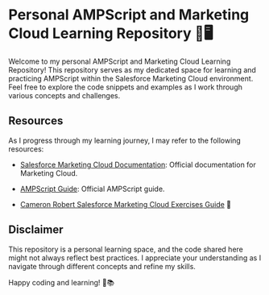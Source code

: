 # Personal AMPScript and Marketing Cloud Learning Repository 📖🖥️

Welcome to my personal AMPScript and Marketing Cloud Learning Repository! This repository serves as my dedicated space for learning and practicing AMPScript within the Salesforce Marketing Cloud environment. Feel free to explore the code snippets and examples as I work through various concepts and challenges.

## Resources 

As I progress through my learning journey, I may refer to the following resources:

- [Salesforce Marketing Cloud Documentation](https://developer.salesforce.com/docs/marketing/): Official documentation for Marketing Cloud.

- [AMPScript Guide](https://developer.salesforce.com/docs/marketing/marketing-cloud/guide/ampscript): Official AMPScript guide.

- [Cameron Robert Salesforce Marketing Cloud Exercises Guide](https://www.youtube.com/playlist?list=PLYjAMqKETE1rHR_ajsXwPlE8Xs4PrYMz8) 🎥

## Disclaimer 

This repository is a personal learning space, and the code shared here might not always reflect best practices. I appreciate your understanding as I navigate through different concepts and refine my skills.

Happy coding and learning! 🚀📚
